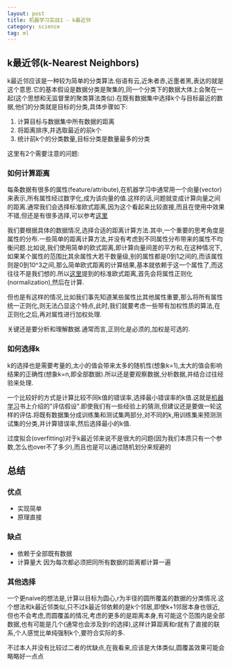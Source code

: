 ```yaml
---
layout: post
title: 机器学习实战1 - k最近邻
category: science
tag: ml
---
```


## k最近邻(k-Nearest Neighbors)

k最近邻应该是一种较为简单的分类算法.俗语有云,近朱者赤,近墨者黑,表达的就是这个意思.它的基本假设是数据分类是聚集的,同一个分类下的数据大体上会聚在一起(这个思想和无监督里的聚类算法类似).在既有数据集中选择k个与目标最近的数据,他们的分类就是目标的分类,具体步骤如下:

1. 计算目标与数据集中所有数据的距离
2. 将距离排序,并选取最近的前k个
3. 统计前k个的分类数量,目标分类是数量最多的分类

这里有2个需要注意的问题:

### 如何计算距离

每条数据有很多的属性(feature/attribute),在机器学习中通常用一个向量(vector)来表示,所有属性经过数字化,成为该向量的值.这样的话,问题就变成计算向量之间的距离.通常我们会选择标准欧式距离,因为这个看起来比较直接,而且在使用中效果不错,但还是有很多选择,可以参考[这里][distance]

我们要根据具体的数据情况,选择合适的距离计算方法.其中,一个重要的思考角度是属性的分布.一些简单的距离计算方法,并没有考虑到不同属性分布带来的属性不均衡问题.比如说,我们使用简单的欧式距离,即计算向量间差的平方和,在这种情况下,如果某个属性的范围比其余属性大若干数量级,别的属性都是0到1之间的,而该属性则是0到10^3之间,那么简单欧式距离的计算结果,基本就依赖于这一个属性了,而这往往不是我们想的.所以[这里][distance]提到的标准欧式距离,首先会将属性正则化(normalization),然后在计算.

但也是有这样的情况,比如我们事先知道某些属性比其他属性重要,那么将所有属性统一正则化,则无法凸显这个特点,此时,我们就要考虑一些带有加权性质的算法,在正则化之后,再对属性进行加权处理.

关键还是要分析和理解数据.通常而言,正则化是必须的,加权是可选的.

### 如何选择k

k的选择也是需要考量的,太小的值会带来太多的随机性(想象k=1),太大的值会影响结果的正确性(想象k=n,即全部数据).所以还是要观察数据,分析数据,并结合过往经验来处理.

一个比较好的方式是计算比较不同k值的错误率,选择最小错误率的k值.这就是[机器学习][mitchell]书上介绍的"评估假设".即使我们有一些经验上的猜测,但建议还是要做一轮这样的评估.将既有数据集分成训练集和测试集两部分,对不同的k,用训练集来预测测试集的分类,并计算错误率,然后选择最小的k值.

过度拟合(overfitting)对于k最近邻来说不是很大的问题(因为我们本质只有一个参数,怎么也over不了多少),而且也是可以通过随机划分来规避的

## 总结

### 优点

* 实现简单
* 原理直接

### 缺点

* 依赖于全部既有数据
* 计算量大 因为每次都必须把同所有数据的距离都计算一遍

### 其他选择

一个更naive的想法是,计算以目标为圆心,r为半径的圆所覆盖的数据的分类情况.这个想法和k最近邻类似,只不过k最近邻依赖的是k个邻居,即使k+1邻居本身也很近,但也不会考虑,而圆覆盖的情况,考虑的更多的是距离本身,有可能这个范围内是全部数据,也有可能是几个(通常也会涉及到r的选择),这样计算距离和r就有了直接的联系,个人感觉比单纯强制k个,要符合实际的多.

不过本人并没有比较过二者的优缺点,在我看来,应该是大体类似,圆覆盖效果可能会略略好一点点

[distance]: http://www.cnblogs.com/heaad/archive/2011/03/08/1977733.html
[mitchell]: https://book.douban.com/subject/1102235/
